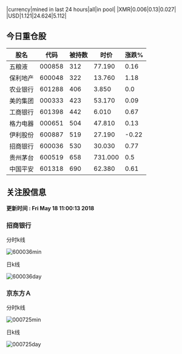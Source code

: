 |currency|mined in last 24 hours|all|in pool|
|XMR|0.006|0.13|0.027|
|USD|1.121|24.624|5.112|

## 今日重仓股 

|股名|代码|被持数|时价|涨跌%|
|---|---|---|---|---|
|五粮液|000858|312|77.190|0.16|
|保利地产|600048|322|13.760|1.18|
|农业银行|601288|406|3.850|0.0|
|美的集团|000333|423|53.170|0.09|
|工商银行|601398|442|6.010|0.67|
|格力电器|000651|504|47.810|0.13|
|伊利股份|600887|519|27.190|-0.22|
|招商银行|600036|530|30.030|0.77|
|贵州茅台|600519|658|731.000|0.5|
|中国平安|601318|690|62.380|0.61|

## 关注股信息
**更新时间 : Fri May 18 11:00:13 2018**
### 招商银行 
分时k线

![600036min](http://image.sinajs.cn/newchart/min/n/sh600036.gif)

日k线

![600036day](http://image.sinajs.cn/newchart/daily/n/sh600036.gif)

### 京东方Ａ 
分时k线

![000725min](http://image.sinajs.cn/newchart/min/n/sz000725.gif)

日k线

![000725day](http://image.sinajs.cn/newchart/daily/n/sz000725.gif)
